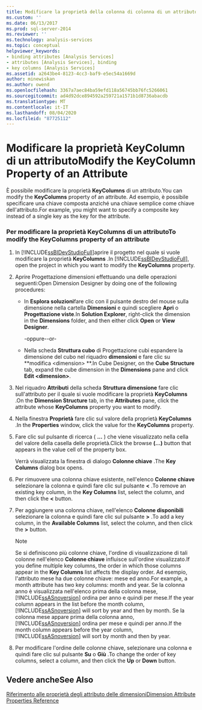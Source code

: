 ```yaml
---
title: Modificare la proprietà della colonna di colonna di un attributo | Microsoft Docs
ms.custom: ''
ms.date: 06/13/2017
ms.prod: sql-server-2014
ms.reviewer: ''
ms.technology: analysis-services
ms.topic: conceptual
helpviewer_keywords:
- binding attributes [Analysis Services]
- attributes [Analysis Services], binding
- key columns [Analysis Services]
ms.assetid: a2643be4-8123-4cc3-baf9-e5ec54a1669d
author: minewiskan
ms.author: owend
ms.openlocfilehash: 3367a7aec84ba59efd118a56745bb76fc5266061
ms.sourcegitcommit: ad4d92dce894592a259721a1571b1d8736abacdb
ms.translationtype: MT
ms.contentlocale: it-IT
ms.lasthandoff: 08/04/2020
ms.locfileid: "87725112"
---
```

# <a name="modify-the-keycolumn-property-of-an-attribute"></a><span data-ttu-id="fff94-102">Modificare la proprietà KeyColumn di un attributo</span><span class="sxs-lookup"><span data-stu-id="fff94-102">Modify the KeyColumn Property of an Attribute</span></span>
  <span data-ttu-id="fff94-103">È possibile modificare la proprietà **KeyColumns** di un attributo.</span><span class="sxs-lookup"><span data-stu-id="fff94-103">You can modify the **KeyColumns** property of an attribute.</span></span> <span data-ttu-id="fff94-104">Ad esempio, è possibile specificare una chiave composta anziché una chiave semplice come chiave dell'attributo.</span><span class="sxs-lookup"><span data-stu-id="fff94-104">For example, you might want to specify a composite key instead of a single key as the key for the attribute.</span></span>  
  
### <a name="to-modify-the-keycolumns-property-of-an-attribute"></a><span data-ttu-id="fff94-105">Per modificare la proprietà KeyColumns di un attributo</span><span class="sxs-lookup"><span data-stu-id="fff94-105">To modify the KeyColumns property of an attribute</span></span>  
  
1.  <span data-ttu-id="fff94-106">In [!INCLUDE[ssBIDevStudioFull](../../includes/ssbidevstudiofull-md.md)]aprire il progetto nel quale si vuole modificare la proprietà **KeyColumns** .</span><span class="sxs-lookup"><span data-stu-id="fff94-106">In [!INCLUDE[ssBIDevStudioFull](../../includes/ssbidevstudiofull-md.md)], open the project in which you want to modify the **KeyColumns** property.</span></span>  
  
2.  <span data-ttu-id="fff94-107">Aprire Progettazione dimensioni effettuando una delle operazioni seguenti:</span><span class="sxs-lookup"><span data-stu-id="fff94-107">Open Dimension Designer by doing one of the following procedures:</span></span>  
  
    -   <span data-ttu-id="fff94-108">In **Esplora soluzioni**fare clic con il pulsante destro del mouse sulla dimensione nella cartella **Dimensioni** e quindi scegliere **Apri** o **Progettazione viste**.</span><span class="sxs-lookup"><span data-stu-id="fff94-108">In **Solution Explorer**, right-click the dimension in the **Dimensions** folder, and then either click **Open** or **View Designer**.</span></span>  
  
         <span data-ttu-id="fff94-109">-oppure-</span><span class="sxs-lookup"><span data-stu-id="fff94-109">-or-</span></span>  
  
    -   <span data-ttu-id="fff94-110">Nella scheda **Struttura cubo** di Progettazione cubi espandere la dimensione del cubo nel riquadro **dimensioni** e fare clic su \*\*modifica \<dimension> \*\*.</span><span class="sxs-lookup"><span data-stu-id="fff94-110">In Cube Designer, on the **Cube Structure** tab, expand the cube dimension in the **Dimensions** pane and click **Edit \<dimension>**.</span></span>  
  
3.  <span data-ttu-id="fff94-111">Nel riquadro **Attributi** della scheda **Struttura dimensione** fare clic sull'attributo per il quale si vuole modificare la proprietà **KeyColumns** .</span><span class="sxs-lookup"><span data-stu-id="fff94-111">On the **Dimension Structure** tab, in the **Attributes** pane, click the attribute whose **KeyColumns** property you want to modify.</span></span>  
  
4.  <span data-ttu-id="fff94-112">Nella finestra **Proprietà** fare clic sul valore della proprietà **KeyColumns** .</span><span class="sxs-lookup"><span data-stu-id="fff94-112">In the **Properties** window, click the value for the **KeyColumns** property.</span></span>  
  
5.  <span data-ttu-id="fff94-113">Fare clic sul pulsante di ricerca ( **...** ) che viene visualizzato nella cella del valore della casella delle proprietà.</span><span class="sxs-lookup"><span data-stu-id="fff94-113">Click the browse **(...)** button that appears in the value cell of the property box.</span></span>  
  
     <span data-ttu-id="fff94-114">Verrà visualizzata la finestra di dialogo **Colonne chiave** .</span><span class="sxs-lookup"><span data-stu-id="fff94-114">The **Key Columns** dialog box opens.</span></span>  
  
6.  <span data-ttu-id="fff94-115">Per rimuovere una colonna chiave esistente, nell'elenco **Colonne chiave** selezionare la colonna e quindi fare clic sul pulsante **\<** .</span><span class="sxs-lookup"><span data-stu-id="fff94-115">To remove an existing key column, in the **Key Columns** list, select the column, and then click the **\<** button.</span></span>  
  
7.  <span data-ttu-id="fff94-116">Per aggiungere una colonna chiave, nell'elenco **Colonne disponibili** selezionare la colonna e quindi fare clic sul pulsante **>** .</span><span class="sxs-lookup"><span data-stu-id="fff94-116">To add a key column, in the **Available Columns** list, select the column, and then click the **>** button.</span></span>  
  
    > [!NOTE]  
    >  <span data-ttu-id="fff94-117">Se si definiscono più colonne chiave, l'ordine di visualizzazione di tali colonne nell'elenco **Colonne chiave** influisce sull'ordine visualizzato.</span><span class="sxs-lookup"><span data-stu-id="fff94-117">If you define multiple key columns, the order in which those columns appear in the **Key Columns** list affects the display order.</span></span> <span data-ttu-id="fff94-118">Ad esempio, l'attributo mese ha due colonne chiave: mese ed anno.</span><span class="sxs-lookup"><span data-stu-id="fff94-118">For example, a month attribute has two key columns: month and year.</span></span> <span data-ttu-id="fff94-119">Se la colonna anno è visualizzata nell'elenco prima della colonna mese, [!INCLUDE[ssASnoversion](../../includes/ssasnoversion-md.md)] ordina per anno e quindi per mese.</span><span class="sxs-lookup"><span data-stu-id="fff94-119">If the year column appears in the list before the month column, [!INCLUDE[ssASnoversion](../../includes/ssasnoversion-md.md)] will sort by year and then by month.</span></span> <span data-ttu-id="fff94-120">Se la colonna mese appare prima della colonna anno, [!INCLUDE[ssASnoversion](../../includes/ssasnoversion-md.md)] ordina per mese e quindi per anno.</span><span class="sxs-lookup"><span data-stu-id="fff94-120">If the month column appears before the year column, [!INCLUDE[ssASnoversion](../../includes/ssasnoversion-md.md)] will sort by month and then by year.</span></span>  
  
8.  <span data-ttu-id="fff94-121">Per modificare l'ordine delle colonne chiave, selezionare una colonna e quindi fare clic sul pulsante **Su** o **Giù** .</span><span class="sxs-lookup"><span data-stu-id="fff94-121">To change the order of key columns, select a column, and then click the **Up** or **Down** button.</span></span>  
  
## <a name="see-also"></a><span data-ttu-id="fff94-122">Vedere anche</span><span class="sxs-lookup"><span data-stu-id="fff94-122">See Also</span></span>  
 [<span data-ttu-id="fff94-123">Riferimento alle proprietà degli attributo delle dimensioni</span><span class="sxs-lookup"><span data-stu-id="fff94-123">Dimension Attribute Properties Reference</span></span>](dimension-attribute-properties-reference.md)  
  
  
